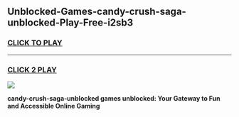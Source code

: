 
## Unblocked-Games-candy-crush-saga-unblocked-Play-Free-i2sb3
<h3>
<a href="https://premium76.site?title=candy-crush-saga-unblocked&ref=20M">CLICK TO PLAY</a></h3>
<hr>

<h3>
<a href="https://premium76.site?title=candy-crush-saga-unblocked&ref=20M">CLICK 2 PLAY</a>
  
</h3>

<a href="https://premium76.site?title=candy-crush-saga-unblocked&ref=19M"><img src="https://clearcache.store/games.png"></a>


**candy-crush-saga-unblocked games unblocked: Your Gateway to Fun and Accessible Online Gaming**
